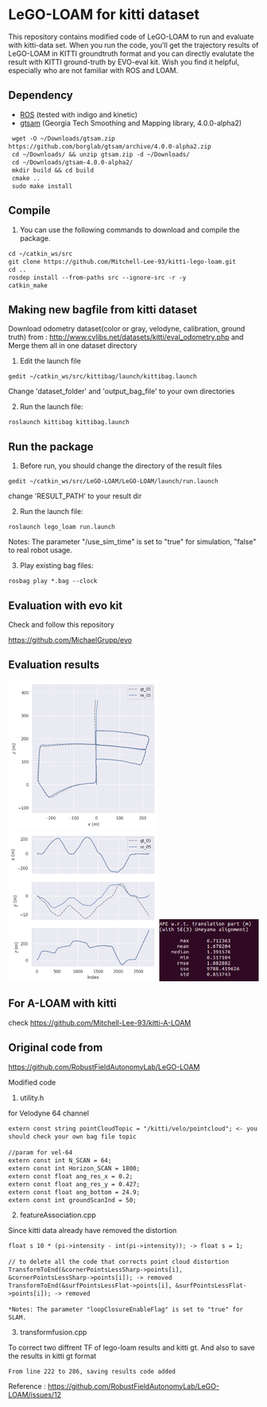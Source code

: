 # LeGO-LOAM for kitti dataset

This repository contains modified code of LeGO-LOAM to run and evaluate with kitti-data set. When you run the code, you'll get the trajectory results of LeGO-LOAM in KITTI groundtruth format and you can directly evalutate the result with KITTI ground-truth by EVO-eval kit. Wish you find it helpful, especially who are not familiar with ROS and LOAM.

## Dependency

- [ROS](http://wiki.ros.org/ROS/Installation) (tested with indigo and kinetic)
- [gtsam](https://github.com/borglab/gtsam/releases) (Georgia Tech Smoothing and Mapping library, 4.0.0-alpha2)

 ```
  wget -O ~/Downloads/gtsam.zip https://github.com/borglab/gtsam/archive/4.0.0-alpha2.zip
  cd ~/Downloads/ && unzip gtsam.zip -d ~/Downloads/
  cd ~/Downloads/gtsam-4.0.0-alpha2/
  mkdir build && cd build
  cmake ..
  sudo make install
  ```

## Compile

1. You can use the following commands to download and compile the package.

```
cd ~/catkin_ws/src
git clone https://github.com/Mitchell-Lee-93/kitti-lego-loam.git
cd ..
rosdep install --from-paths src --ignore-src -r -y
catkin_make
```

## Making new bagfile from kitti dataset 
Download odometry dataset(color or gray, velodyne, calibration, ground truth)
from : http://www.cvlibs.net/datasets/kitti/eval_odometry.php and Merge them all in one dataset directory

1. Edit the launch file
```
gedit ~/catkin_ws/src/kittibag/launch/kittibag.launch
```
Change 'dataset_folder' and 'output_bag_file' to your own directories

2. Run the launch file:
```
roslaunch kittibag kittibag.launch
```
## Run the package
1. Before run, you should change the directory of the result files
```
gedit ~/catkin_ws/src/LeGO-LOAM/LeGO-LOAM/launch/run.launch
```
change 'RESULT_PATH' to your result dir

2. Run the launch file:
```
roslaunch lego_loam run.launch
```
Notes: The parameter "/use_sim_time" is set to "true" for simulation, "false" to real robot usage.

3. Play existing bag files:
```
rosbag play *.bag --clock 
```

## Evaluation with evo kit
Check and follow this repository

https://github.com/MichaelGrupp/evo

## Evaluation results

<img src = "https://raw.githubusercontent.com/Mitchell-Lee-93/kitti-lego-loam/master/kittibag/pic/1.png" width = "300"> <img src = "https://raw.githubusercontent.com/Mitchell-Lee-93/kitti-lego-loam/master/kittibag/pic/2.png" width = "300">  <img src = "https://raw.githubusercontent.com/Mitchell-Lee-93/kitti-lego-loam/master/kittibag/pic/3.png" width = "200">

## For A-LOAM with kitti 
check https://github.com/Mitchell-Lee-93/kitti-A-LOAM

## Original code from
https://github.com/RobustFieldAutonomyLab/LeGO-LOAM

Modified code

1. utility.h

for Velodyne 64 channel
```
extern const string pointCloudTopic = "/kitti/velo/pointcloud"; <- you should check your own bag file topic

//param for vel-64
extern const int N_SCAN = 64;
extern const int Horizon_SCAN = 1800;
extern const float ang_res_x = 0.2;
extern const float ang_res_y = 0.427;
extern const float ang_bottom = 24.9;
extern const int groundScanInd = 50;
```
2. featureAssociation.cpp

Since kitti data already have removed the distortion
```
float s 10 * (pi->intensity - int(pi->intensity)); -> float s = 1;

// to delete all the code that corrects point cloud distortion
TransformToEnd(&cornerPointsLessSharp->points[i], &cornerPointsLessSharp->points[i]); -> removed
TransformToEnd(&surfPointsLessFlat->points[i], &surfPointsLessFlat->points[i]); -> removed

*Notes: The parameter "loopClosureEnableFlag" is set to "true" for SLAM. 
```
3. transformfusion.cpp

To correct two diffrent TF of lego-loam results and kitti gt. And also to save the results in kitti gt format
```
From line 222 to 286, saving results code added
```

Reference : https://github.com/RobustFieldAutonomyLab/LeGO-LOAM/issues/12

